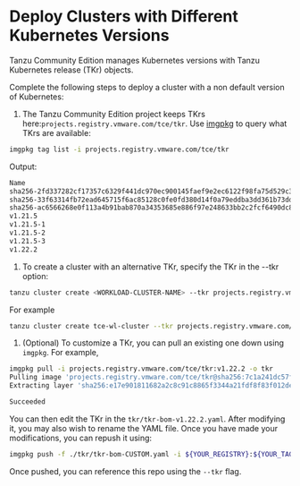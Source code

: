 # Deploy Clusters with Different Kubernetes Versions

Tanzu Community Edition manages Kubernetes versions with Tanzu Kubernetes release (TKr) objects.

Complete the following steps to deploy a cluster with a non default version of Kubernetes:

1. The Tanzu Community Edition project keeps TKrs here:`projects.registry.vmware.com/tce/tkr`.
Use [imgpkg](https://carvel.dev/imgpkg) to query what TKrs are available:

```sh
imgpkg tag list -i projects.registry.vmware.com/tce/tkr
```

Output:

```txt
Name
sha256-2fd337282cf17357c6329f441dc970ec900145faef9e2ec6122f98fa75d529c3.imgpkg
sha256-33f63314fb72ead645715f6ac85128c0fe0fd380d14f0a79eddba3dd361b73dd.imgpkg
sha256-ac6566268e0f113a4b91bab870a34353685e886f97e248633bb2c2fcf6490dc8.imgpkg
v1.21.5
v1.21.5-1
v1.21.5-2
v1.21.5-3
v1.22.2
```

1. To create a cluster with an alternative TKr, specify the TKr in the --tkr option:

```sh
tanzu cluster create <WORKLOAD-CLUSTER-NAME> --tkr projects.registry.vmware.com/tce/tkr:<TKr-VERSION>
```

For example

```sh
tanzu cluster create tce-wl-cluster --tkr projects.registry.vmware.com/tce/tkr:v1.22.2
```

1. (Optional) To customize a TKr, you can pull an existing one down using `imgpkg`. For example,

```sh
imgpkg pull -i projects.registry.vmware.com/tce/tkr:v1.22.2 -o tkr
Pulling image 'projects.registry.vmware.com/tce/tkr@sha256:7c1a241dc57fe94f02be4dd6d7e4b29f159415417164abc4b5ab6bb10cf4cbaa'
Extracting layer 'sha256:e17e901811682a2c8c91c8865f3344a21fdf8f83f012de167c15d2ab06cc494a' (1/1)

Succeeded
```

You can then edit the TKr in the `tkr/tkr-bom-v1.22.2.yaml`. After modifying it, you may also wish to rename the YAML file. Once you have made your modifications, you can repush it using:

```sh
imgpkg push -f ./tkr/tkr-bom-CUSTOM.yaml -i ${YOUR_REGISTRY}:${YOUR_TAG}
```

Once pushed, you can reference this repo using the `--tkr` flag.
